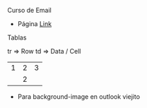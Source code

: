 Curso de Email

- Página [Link](https://www.campaignmonitor.com/css/)



Tablas

tr => Row
td => Data / Cell 

<table align="center" >
  <tr>
    <td>1</td>
    <td>2</td>
    <td>3</td>
  </tr>
  <tr>
    <td colspan="3" align="center"  >2</td>
  </tr>
</table> 


- Para background-image en outlook viejito 

<!--[if gte mso 9]>
            <v:rect xmlns:v="urn:schemas-microsoft-com:vml" fill="true" stroke="false" style="width:600px; height:332px;">
<v:fill  type="tile" src=“img/sydney.jpg" color=“#000”/>
<v:textbox inset="0,0,0,0">
 <![endif]-->

<!--[if gte mso 9]>
</v:textbox>
</v:rect>
<![endif]-->